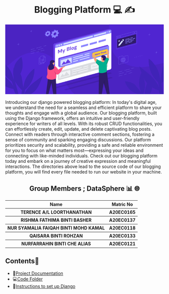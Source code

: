 <h1 align="center"> Blogging Platform 💻 ✍️ <a href="#" target="_blank" rel="noreferrer">  </a>   <br>
</h1>

<p align="center">
  <img src="https://github.com/drshahizan/learn-django/blob/main/materials/assignment/submission/DataSphere/photos/illustration.png" title="Blogging Platform">
</p>

Introducing our django powered blogging platform: In today's digital age, we understand the need for a seamless and efficient platform to share your thoughts and engage with a global audience. Our blogging platform, built using the Django framework, offers an intuitive and user-friendly experience for writers of all levels. With its robust CRUD functionalities, you can effortlessly create, edit, update, and delete captivating blog posts. Connect with readers through interactive comment sections, fostering a sense of community and sparking engaging discussions. Our platform prioritizes security and scalability, providing a safe and reliable environment for you to focus on what matters most—expressing your ideas and connecting with like-minded individuals. Check out our blogging platform today and embark on a journey of creative expression and meaningful interactions. The directories above lead to the source code of our blogging platform, you will find every file needed to run our website in your machine.


<h2 align="center">
  Group Members ; DataSphere 📊 🌐
  <br>
</h2>
<p align="center">
<table align="center">
  <tr>
    <th>Name</th>
    <th>Matric No</th>
  </tr>
  <tr>
    <th>TERENCE A/L LOORTHANATHAN   </th>
    <th>A20EC0165</th>
  </tr>
    <tr>
    <th>RISHMA FATHIMA BINTI BASHER </th>
    <th>A20EC0137</th>
  </tr>
    <tr>
    <th>NUR SYAMALIA FAIQAH BINTI MOHD KAMAL</th>
    <th>A20EC0118</th>
  </tr>
    <tr>
    <th>QAISARA BINTI ROHZAN</th>
    <th>A20EC0133</th>
  </tr>
    <tr>
    <th>NURFARRAHIN BINTI CHE ALIAS </th>
    <th>A20EC0121</th>
  </tr>
  </table>
</p>

## Contents📝
- 📑[Project Documentation](https://github.com/drshahizan/learn-django/blob/main/materials/assignment/submission/DataSphere/Documentation.md)
- 💻[Code Folder](https://github.com/drshahizan/learn-django/tree/main/materials/assignment/submission/DataSphere/blogproject)
- 📄[Instructions to set up Django](https://github.com/drshahizan/learn-django/blob/main/materials/assignment/submission/DataSphere/Setting%20Up%20a%20Django%20Blogging%20Platform.md)
